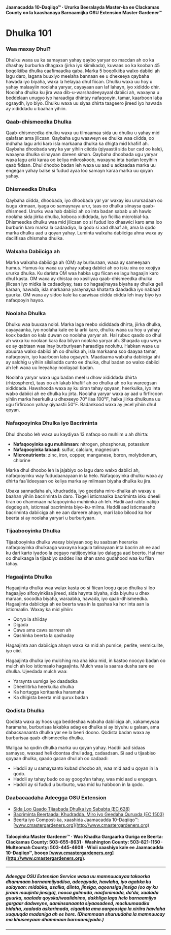 #### Jaamacadda 10-Daqiiqo™ · Ururka Beeralayda Master-ka ee Clackamas County oo la kaashanaya Barnaamijka OSU Extension Master Gardener™

# Dhulka 101

### Waa maxay Dhul?
Dhulku waxa uu ka samaysan yahay qaybo yaryar oo macdan ah oo ka dhashay burburka dhagaxa (jirka iyo kiimikada), kuwaas oo ka kooban 45 boqolkiiba dhulka caafimaadka qaba. Marka 5 boqolkiiba walxo dabiici ah lagu daro, lagana buuxiyo meelaha bannaan ee u dhexeeya qaybaha hawada iyo biyaha, waxa la helayaa dhul fiican. Dhulku waxa uu hoy u yahay malaayiin noolaha yaryar, cayayaan aan laf lahayn, iyo xididdo dhir. Noolaha dhulka ku jira waa dib-u-warshadeeyayaal dabiici ah, waxayna u beddelaan unugyo iyo haraadiga dhintay nafaqooyin, tamar, kaarboon laba ogsaydh, iyo biyo. Dhulku waxa uu siyaa dhirta taageero jireed iyo hawada ay xididdadu u baahan yihiin.

### Qaab-dhismeedka Dhulka
Qaab-dhismeedka dhulku waxa uu tilmaamaa sida uu dhulku u yahay mid qalafsan ama jilicsan. Qaybaha ugu waaweyn ee dhulka waa ciidda, oo indhaha lagu arki karo isla markaana dhulka ka dhigta mid khafiif ah. Qaybaha dhoobada way ka yar yihiin ciidda (qiyaastii sida bur cad oo kale), waxayna dhulka siinayaan dareen siman. Qaybaha dhoobada ugu yaryar waxa lagu arki karaa oo keliya mikroskoob, waxayna inta badan leeyihiin qaab fidsan. Dhul dhoobo badan leh waxa uu aad u adkaadaa marka uu engegan yahay balse si fudud ayaa loo samayn karaa marka uu qoyan yahay.

### Dhismeedka Dhulka
Qaybaha ciidda, dhoobada, iyo dhoobada yar yar waxay isu urursadaan oo isugu xirmaan, iyaga oo samaynaya urur, taas oo dhulka siinaysa qaab-dhismeed. Ururku waa hab dabiici ah oo inta badan sabab u ah hawlo noolaha sida jiirka dhulka, koboca xididdada, iyo ficilka microbial-ka. Dhismeedka dhulku waa mid jilicsan oo si fudud loo dhaawici karo ama loo burburin karo marka la cadaadiyo, la qodo si xad dhaaf ah, ama la qodo marka dhulku aad u qoyan yahay. Luminta walxaha dabiiciga ahna waxa ay daciifisaa dhismaha dhulka.

### Walxaha Dabiiciga ah
Marka walxaha dabiiciga ah (OM) ay burburaan, waxa ay sameeyaan humus. Humus-ku waxa uu yahay xabag dabiici ah oo isku xira oo xoojiya ururka dhulka. Ku darista OM waa habka ugu fiican ee lagu hagaajin karo dhul kasta. OM waxa ay dhistaa oo xasiliyaa qaab-dhismeedka dhulka jilicsan iyo midka la cadaadiyay, taas oo hagaajinaysa biyaha ay dhulka geli karaan, hawada, isla markaana yaraynaysa khatarta daadadka iyo nabaad guurka. OM waxa ay sidoo kale ka caawisaa ciidda ciidda leh inay biyo iyo nafaqooyin hayso.

### Noolaha Dhulka
Dhulku waa buuxaa nolol. Marka laga reebo xididdada dhirta, jiirka dhulka, cayayaanka, iyo noolaha kale ee la arki karo, dhulku waxa uu hoy u yahay koox badan oo kala duwan oo noolaha yaryar ah. Hal rubuc qaado oo dhul ah waxa ku noolaan kara ilaa bilyan noolaha yaryar ah. Shaqada ugu weyn ee ay qabtaan waa inay burburiyaan haraadiga nooluhu. Habkan waxa uu abuuraa walxo dabiici ah oo dhulka ah, isla markaana soo daayaa tamar, nafaqooyin, iyo kaarboon laba ogsaydh. Maadaama walxaha dabiiciga ahi ay saldhig u yihiin silsiladda cunto ee dhulka, dhul badan oo walxo dabiici ah leh waxa uu leeyahay noolayaal badan.

Noolaha yaryar waxa ugu badan meel u dhow xididdada dhirta (rhizosphere), taas oo ah lakab khafiif ah oo dhulka ah oo ku wareegsan xididdada. Hawshooda waxa ay ku xiran tahay qoyaan, heerkulka, iyo inta walxo dabiici ah ee dhulka ku jirta. Noolaha yaryar waxa ay aad u firfircoon yihiin marka heerkulku u dhexeeyo 70° ilaa 100°F, halka jiirka dhulkuna uu ugu firfircoon yahay qiyaastii 50°F. Badankood waxa ay jecel yihiin dhul qoyan.

### Nafaqooyinka Dhulka iyo Bacriminta
Dhul dhoobo leh waxa uu kaydiyaa 13 nafaqo oo muhiim u ah dhirta:

- **Nafaqooyinka ugu muhiimsan**: nitrogen, phosphorus, potassium
- **Nafaqooyinka labaad**: sulfur, calcium, magnesium
- **Micronutrients**: zinc, iron, copper, manganese, boron, molybdenum, chlorine

Marka dhul dhoobo leh la jajabiyo oo lagu daro walxo dabiici ah, nafaqooyinku way fududaanayaan in la helo. Nafaqooyinka dhulku waxa ay dhirta faa’iideeyaan oo keliya marka ay milmaan biyaha dhulka ku jira.

Ubaxa sannadlaha ah, khudradda, iyo geedaha miro-dhalka ah waxay u baahan yihiin bacriminta la daro. Tixgeli isticmaalka bacriminta isku dheeli tiran oo dhammaan nafaqooyinka muhiimka ah leh. Hadii aad rabto natiijo degdeg ah, isticmaal bacriminta biyo-ku-milma. Haddii aad isticmaasho bacriminta dabiiciga ah ee aan dareere ahayn, mari labo bilood ka hor beerta si ay noolaha yaryari u burburiyaan.

### Tijaabooyinka Dhulka
Tijaabooyinka dhulku waxay bixiyaan xog ku saabsan heerarka nafaqooyinka dhulkaaga waxayna kugula talinayaan inta bacrin ah ee aad ku dari karto iyadoo la eegayo natiijooyinka iyo dalagga aad beerto. Hal mar oo dhulkaaga la tijaabiyo saddex ilaa shan sano gudahood waa ku filan tahay.

### Hagaajinta Dhulka
Hagaajinta dhulka waa walax kasta oo si fiican loogu qaso dhulka si loo hagaajiyo sifooyinkiisa jireed, sida haynta biyaha, sida biyuhu u dhex maraan, socodka biyaha, waraabka, hawada, iyo qaab-dhismeedka. Hagaajinta dabiiciga ah ee beerta waa in la qashaa ka hor inta aan la isticmaalin. Waxay ka mid yihiin:

- Qoryo la shiiday
- Digada
- Caws ama caws sarreen ah
- Qashinka beerta la qashaday

Hagaajinta aan dabiiciga ahayn waxa ka mid ah pumice, perlite, vermiculite, iyo ciid.

Hagaajinta dhulka iyo mulching ma aha isku mid, in kastoo noocyo badan oo mulch ah loo isticmaalo hagaajinta. Mulch waa la saaraa dusha sare ee dhulka. Ujeedada mulch waa:

- Yaraynta uumiga iyo daadadka
- Dheellitirka heerkulka dhulka
- Ka hortagga koritaanka haramaha
- Ka dhigista beerta mid qurux badan

### Qodista Dhulka
Qodista waxa ay hoos uga beddeshaa walxaha dabiiciga ah, xakameysaa haramaha, burburisaa lakabka adag ee dhulka si ay biyuhu u galaan, ama dabacsanaanta dhulka yar ee la beeri doono. Qodista badan waxa ay burburisaa qaab-dhismeedka dhulka.

Waligaa ha qodin dhulka marka uu qoyan yahay. Haddii aad sidaas samayso, waxaad heli doontaa dhul adag, cadaadsan. Si aad u tijaabiso qoyaan dhulka, qaado gacan dhul ah oo cadaadi:

- Haddii ay u samaysanto kubad dhoobo ah, waa mid aad u qoyan in la qodo.
- Haddii ay tahay budo oo ay googo’an tahay, waa mid aad u engegan.
- Haddii ay si fudud u burburto, waa mid ku habboon in la qodo.

### Daabacaadaha Adeegga OSU Extension

- [Sida Loo Qaado Tijaabada Dhulka iyo Sababta (EC 628)](https://catalog.extension.oregonstate.edu/)
- [Bacriminta Beertaada: Khudradda, Miro iyo Geedaha Quruxda (EC 1503)](https://catalog.extension.oregonstate.edu/)
- Beerta iyo Compost-ka, xaashida Jaamacadda 10-Daqiiqo™: [www.cmastergardeners.org](http://www.cmastergardeners.org)

#### Talooyinka Master Gardener™ · Wac Khadka Gargaarka Guriga ee Beerta: Clackamas County: 503-655-8631 · Washington County: 503-821-1150 · Multnomah County: 503-445-4608 · Wixii xaashiyo kale ee Jaamacadda 10-Daqiiqo™, booqo [www.cmastergardeners.org](http://www.cmastergardeners.org).

---

##### Adeegga OSU Extension Service waxa uu mamnuucayaa takoorka dhammaan barnaamijyadiisa, adeegyada, hawlaha, iyo agabka ku salaysan: midabka, asalka, diinta, jinsiga, aqoonsiga jinsiga (oo ay ku jiraan muujinta jinsiga), nooca galmada, naafonimada, da’da, xaalada guurka, xaalada qoyska/waalidnimo, dakhliga laga helo barnaamijyo gargaar dadweyne, aaminsanaanta siyaasadeed, macluumaadka hidaha, xaalada askarimada, ciqaabta ama aargoosiga la xiriira hawlaha xuquuqda madaniga ah ee hore. (Dhammaan shuruudaha la mamnuucay ma khuseeyaan dhammaan barnaamijyada.)
---